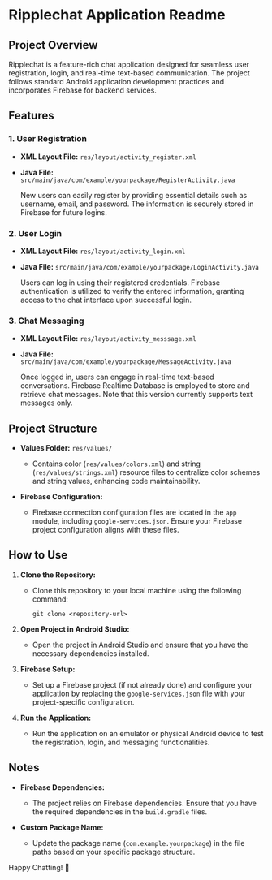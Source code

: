 # Ripplechat Application Readme

## Project Overview

Ripplechat is a feature-rich chat application designed for seamless user registration, login, and real-time text-based communication. The project follows standard Android application development practices and incorporates Firebase for backend services.

## Features

### 1. User Registration

- **XML Layout File:** `res/layout/activity_register.xml`
- **Java File:** `src/main/java/com/example/yourpackage/RegisterActivity.java`

  New users can easily register by providing essential details such as username, email, and password. The information is securely stored in Firebase for future logins.

### 2. User Login

- **XML Layout File:** `res/layout/activity_login.xml`
- **Java File:** `src/main/java/com/example/yourpackage/LoginActivity.java`

  Users can log in using their registered credentials. Firebase authentication is utilized to verify the entered information, granting access to the chat interface upon successful login.

### 3. Chat Messaging

- **XML Layout File:** `res/layout/activity_messsage.xml`
- **Java File:** `src/main/java/com/example/yourpackage/MessageActivity.java`

  Once logged in, users can engage in real-time text-based conversations. Firebase Realtime Database is employed to store and retrieve chat messages. Note that this version currently supports text messages only.

## Project Structure

- **Values Folder:** `res/values/`

  - Contains color (`res/values/colors.xml`) and string (`res/values/strings.xml`) resource files to centralize color schemes and string values, enhancing code maintainability.

- **Firebase Configuration:**
  - Firebase connection configuration files are located in the `app` module, including `google-services.json`. Ensure your Firebase project configuration aligns with these files.

## How to Use

1. **Clone the Repository:**

   - Clone this repository to your local machine using the following command:
     ```
     git clone <repository-url>
     ```

2. **Open Project in Android Studio:**

   - Open the project in Android Studio and ensure that you have the necessary dependencies installed.

3. **Firebase Setup:**

   - Set up a Firebase project (if not already done) and configure your application by replacing the `google-services.json` file with your project-specific configuration.

4. **Run the Application:**
   - Run the application on an emulator or physical Android device to test the registration, login, and messaging functionalities.

## Notes

- **Firebase Dependencies:**

  - The project relies on Firebase dependencies. Ensure that you have the required dependencies in the `build.gradle` files.

- **Custom Package Name:**
  - Update the package name (`com.example.yourpackage`) in the file paths based on your specific package structure.

Happy Chatting! 🚀

